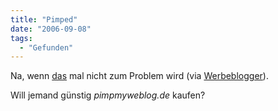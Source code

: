 ```yaml
---
title: "Pimped"
date: "2006-09-08"
tags:
  - "Gefunden"
---
```


Na, wenn [das](http://www.adpulp.com/archives/2006/09/pimp_my_pulp.php) mal nicht zum Problem wird (via [Werbeblogger](http://www.werbeblogger.de/2006/09/08/unser-taglich-link-28/)).

Will jemand günstig _pimpmyweblog.de_ kaufen?
